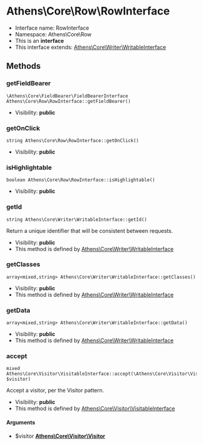 Athens\Core\Row\RowInterface
===============






* Interface name: RowInterface
* Namespace: Athens\Core\Row
* This is an **interface**
* This interface extends: [Athens\Core\Writer\WritableInterface](Athens-Core-Writer-WritableInterface.md)





Methods
-------


### getFieldBearer

    \Athens\Core\FieldBearer\FieldBearerInterface Athens\Core\Row\RowInterface::getFieldBearer()





* Visibility: **public**




### getOnClick

    string Athens\Core\Row\RowInterface::getOnClick()





* Visibility: **public**




### isHighlightable

    boolean Athens\Core\Row\RowInterface::isHighlightable()





* Visibility: **public**




### getId

    string Athens\Core\Writer\WritableInterface::getId()

Return a unique identifier that will be consistent between requests.



* Visibility: **public**
* This method is defined by [Athens\Core\Writer\WritableInterface](Athens-Core-Writer-WritableInterface.md)




### getClasses

    array<mixed,string> Athens\Core\Writer\WritableInterface::getClasses()





* Visibility: **public**
* This method is defined by [Athens\Core\Writer\WritableInterface](Athens-Core-Writer-WritableInterface.md)




### getData

    array<mixed,string> Athens\Core\Writer\WritableInterface::getData()





* Visibility: **public**
* This method is defined by [Athens\Core\Writer\WritableInterface](Athens-Core-Writer-WritableInterface.md)




### accept

    mixed Athens\Core\Visitor\VisitableInterface::accept(\Athens\Core\Visitor\Visitor $visitor)

Accept a visitor, per the Visitor pattern.



* Visibility: **public**
* This method is defined by [Athens\Core\Visitor\VisitableInterface](Athens-Core-Visitor-VisitableInterface.md)


#### Arguments
* $visitor **[Athens\Core\Visitor\Visitor](Athens-Core-Visitor-Visitor.md)**


